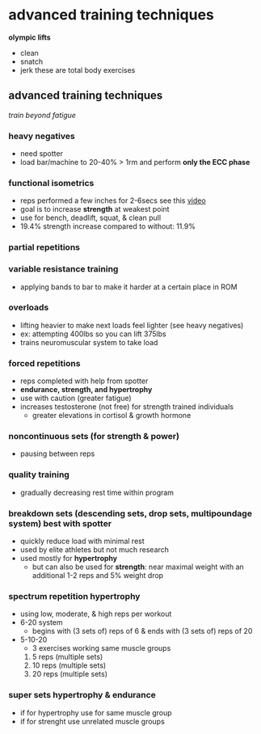 # advanced training techniques

 **olympic lifts**
* clean
* snatch
* jerk
these are total body exercises

## advanced training techniques
*train beyond fatigue*


### heavy negatives
* need spotter
* load bar/machine to 20-40% > 1rm and perform **only the ECC phase**

### functional isometrics
* reps performed a few inches for 2-6secs see this [video](https://www.youtube.com/watch?v=vBWmEWq256E)
* goal is to increase **strength** at weakest point
* use for bench, deadlift, squat, & clean pull
* 19.4% strength increase compared to without: 11.9%

### partial repetitions

### variable resistance training
* applying bands to bar to make it harder at a certain place in ROM

### overloads
* lifting heavier to make next loads feel lighter (see heavy negatives)
* ex: attempting 400lbs so you can lift 375lbs
* trains neuromuscular system to take load

### forced repetitions
* reps completed with help from spotter
* **endurance, strength, and hypertrophy**
* use with caution (greater fatigue)
* increases testosterone (not free) for strength trained individuals
    * greater elevations in cortisol & growth hormone

### noncontinuous sets (for **strength** & **power**)
* pausing between reps

### quality training
* gradually decreasing rest time within program

### breakdown sets (descending sets, drop sets, multipoundage system) **best with spotter**
* quickly reduce load with minimal rest
* used by elite athletes but not much research
* used mostly for **hypertrophy**
    * but can also be used for **strength**: near maximal weight with an additional 1-2 reps and 5% weight drop

### spectrum repetition **hypertrophy**
* using low, moderate, & high reps per workout
* 6-20 system
    * begins with (3 sets of) reps of 6 & ends with (3 sets of) reps of 20
* 5-10-20
    * 3 exercises working same muscle groups
    1. 5 reps (multiple sets)
    2. 10 reps (multiple sets)
    3. 20 reps (multiple sets)

### super sets **hypertrophy & endurance**
* if for hypertrophy use for same muscle group
* if for strenght use unrelated muscle groups
